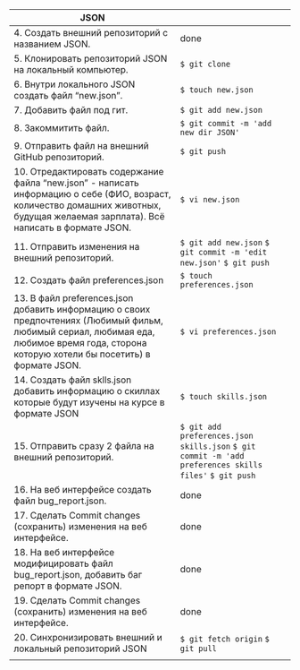 | JSON                                                                                                                                                                                       |                                                                                                        |
|--------------------------------------------------------------------------------------------------------------------------------------------------------------------------------------------|--------------------------------------------------------------------------------------------------------|
| 4. Создать внешний репозиторий c названием JSON.                                                                                                                                           | done                                                                                                   |
| 5. Клонировать репозиторий JSON на локальный компьютер.                                                                                                                                    | `$ git clone`                                                                                          |
| 6. Внутри локального JSON создать файл “new.json”.                                                                                                                                         | `$ touch new.json`                                                                                     |
| 7. Добавить файл под гит.                                                                                                                                                                  | `$ git add new.json`                                                                                   |
| 8. Закоммитить файл.                                                                                                                                                                       | `$ git commit -m 'add new dir JSON'`                                                                   |
| 9. Отправить файл на внешний GitHub репозиторий.                                                                                                                                           | `$ git push`                                                                                           |
| 10. Отредактировать содержание файла “new.json” - написать информацию о себе (ФИО, возраст, количество домашних животных, будущая желаемая зарплата). Всё написать в формате JSON.         | `$ vi new.json`                                                                                        |
| 11. Отправить изменения на внешний репозиторий.                                                                                                                                            | `$ git add new.json` `$ git commit -m 'edit new.json'` `$ git push`                                    |
| 12. Создать файл preferences.json                                                                                                                                                          | `$ touch preferences.json`                                                                             |
| 13. В файл preferences.json добавить информацию о своих предпочтениях (Любимый фильм, любимый сериал, любимая еда, любимое время года, сторона которую хотели бы посетить) в формате JSON. | `$ vi preferences.json`                                                                                |
| 14. Создать файл sklls.json добавить информацию о скиллах которые будут изучены на курсе в формате JSON                                                                                    | `$ touch skills.json`                                                                                  |
| 15. Отправить сразу 2 файла на внешний репозиторий.                                                                                                                                        | `$ git add preferences.json skills.json` `$ git commit -m 'add preferences skills files'` `$ git push` |
| 16. На веб интерфейсе создать файл bug_report.json.                                                                                                                                        | done                                                                                                   |
| 17. Сделать Commit changes (сохранить) изменения на веб интерфейсе.                                                                                                                        | done                                                                                                   |
| 18. На веб интерфейсе модифицировать файл bug_report.json, добавить баг репорт в формате JSON.                                                                                             | done                                                                                                   |
| 19. Сделать Commit changes (сохранить) изменения на веб интерфейсе.                                                                                                                        | done                                                                                                   |
| 20. Синхронизировать внешний и локальный репозиторий JSON                                                                                                                                  | `$ git fetch origin` `$ git pull`                                                                      |
|                                                                                                                                                                                            |                                                                                                        |                                                                                                    |
